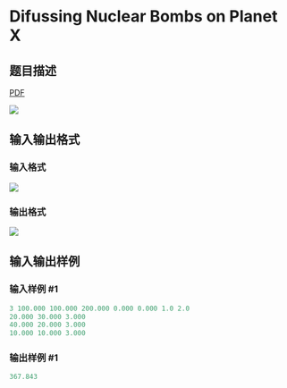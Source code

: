 # Difussing Nuclear Bombs on Planet X

## 题目描述

[problemUrl]: https://uva.onlinejudge.org/index.php?option=com_onlinejudge&Itemid=8&category=25&page=show_problem&problem=2279

[PDF](https://uva.onlinejudge.org/external/113/p11304.pdf)

![](https://cdn.luogu.com.cn/upload/vjudge_pic/UVA11304/8365745ace8d3ebf2f372d694826d993a4c03f94.png)

## 输入输出格式

### 输入格式

![](https://cdn.luogu.com.cn/upload/vjudge_pic/UVA11304/4ded56c84595bdba8949913ad9aadd31768ffa9b.png)

### 输出格式

![](https://cdn.luogu.com.cn/upload/vjudge_pic/UVA11304/05b5d4eb81bd6b9ef65d48359d5fe462506471f2.png)

## 输入输出样例

### 输入样例 #1

```cpp
3 100.000 100.000 200.000 0.000 0.000 1.0 2.0
20.000 30.000 3.000
40.000 20.000 3.000
10.000 10.000 3.000
```


### 输出样例 #1

```cpp
367.843
```


